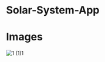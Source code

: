 # Solar-System-App
# Images
![1 (1)1](https://user-images.githubusercontent.com/75619408/188951342-df4ebc67-9ceb-4a9f-bbb1-b31341354ce6.jpg)

